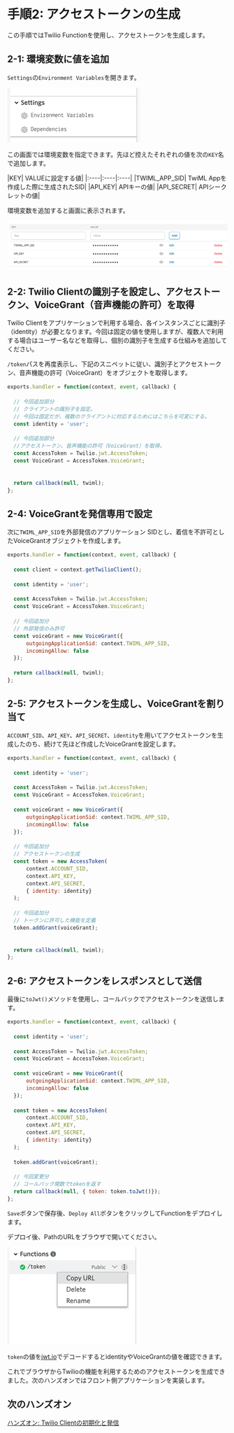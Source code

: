 #  手順2: アクセストークンの生成 

この手順ではTwilio Functionを使用し、アクセストークンを生成します。

## 2-1: 環境変数に値を追加

`Settings`の`Environment Variables`を開きます。

![Twilio Functions - Open Environment Variables](../assets/03-Functions-Open-Environment-Variables.png)

この画面では環境変数を指定できます。先ほど控えたそれぞれの値を次の`KEY`名で追加します。  

|KEY| VALUEに設定する値| 
|:----|:----|:----|
|TWIML_APP_SID| TwiML Appを作成した際に生成されたSID|
|API_KEY| APIキーの値|
|API_SECRET| APIシークレットの値|
  
  
環境変数を追加すると画面に表示されます。

![Twilio Functions - Set Environment Variables](../assets/03-Functions-Set-Environment-Variables.png)

## 2-2: Twilio Clientの識別子を設定し、アクセストークン、VoiceGrant（音声機能の許可）を取得

Twilio Clientをアプリケーションで利用する場合、各インスタンスごとに識別子（identity）が必要となります。今回は固定の値を使用しますが、複数人で利用する場合はユーザー名などを取得し、個別の識別子を生成する仕組みを追加してください。

`/token`パスを再度表示し、下記のスニペットに従い、識別子とアクセストークン、音声機能の許可（VoiceGrant）をオブジェクトを取得します。

```js
exports.handler = function(context, event, callback) {

  // 今回追加部分
  // クライアントの識別子を設定。
  // 今回は固定だが、複数のクライアントに対応するためにはこちらを可変にする。
  const identity = 'user';
  
  // 今回追加部分
  //アクセストークン、音声機能の許可（VoiceGrant）を取得。
  const AccessToken = Twilio.jwt.AccessToken;
  const VoiceGrant = AccessToken.VoiceGrant;

  
  return callback(null, twiml);
};
```

## 2-4: VoiceGrantを発信専用で設定

次に`TWIML_APP_SID`を外部発信のアプリケーション SIDとし、着信を不許可としたVoiceGrantオブジェクトを作成します。

```js
exports.handler = function(context, event, callback) {

  const client = context.getTwilioClient();

  const identity = 'user';
  
  const AccessToken = Twilio.jwt.AccessToken;
  const VoiceGrant = AccessToken.VoiceGrant;

  // 今回追加分 
  // 外部発信のみ許可
  const voiceGrant = new VoiceGrant({
      outgoingApplicationSid: context.TWIML_APP_SID,
      incomingAllow: false
  });
  
  return callback(null, twiml);
};
```

## 2-5: アクセストークンを生成し、VoiceGrantを割り当て

`ACCOUNT_SID`、`API_KEY`、`API_SECRET`、`identity`を用いてアクセストークンを生成したのち、続けて先ほど作成したVoiceGrantを設定します。

```js
exports.handler = function(context, event, callback) {

  const identity = 'user';
  
  const AccessToken = Twilio.jwt.AccessToken;
  const VoiceGrant = AccessToken.VoiceGrant;

  const voiceGrant = new VoiceGrant({
      outgoingApplicationSid: context.TWIML_APP_SID,
      incomingAllow: false
  });

  // 今回追加分 
  // アクセストークンの生成
  const token = new AccessToken(
      context.ACCOUNT_SID,
      context.API_KEY,
      context.API_SECRET,
      { identity: identity}
  );

  // 今回追加分 
  // トークンに許可した機能を定義
  token.addGrant(voiceGrant);

  
  return callback(null, twiml);
};
```

## 2-6: アクセストークンをレスポンスとして送信

最後に`toJwt()`メソッドを使用し、コールバックでアクセストークンを送信します。

```js
exports.handler = function(context, event, callback) {

  const identity = 'user';
  
  const AccessToken = Twilio.jwt.AccessToken;
  const VoiceGrant = AccessToken.VoiceGrant;

  const voiceGrant = new VoiceGrant({
      outgoingApplicationSid: context.TWIML_APP_SID,
      incomingAllow: false
  });

  const token = new AccessToken(
      context.ACCOUNT_SID,
      context.API_KEY,
      context.API_SECRET,
      { identity: identity}
  );

  token.addGrant(voiceGrant);

  // 今回変更分
  // コールバック関数でtokenを返す
  return callback(null, { token: token.toJwt()});
};
```

`Save`ボタンで保存後、`Deploy All`ボタンをクリックしてFunctionをデプロイします。

デプロイ後、PathのURLをブラウザで開いてください。

![Twilio Functions - Copy URL](../assets/03-Functions-Path-Url.png)

`token`の値を[jwt.io](https://jwt.io/)でデコードするとidentityやVoiceGrantの値を確認できます。

これでブラウザからTwilioの機能を利用するためのアクセストークンを生成できました。次のハンズオンではフロント側アプリケーションを実装します。

## 次のハンズオン

[ハンズオン: Twilio Clientの初期化と発信](../04-Client-Outbound-Calls/00-Overview.md)
